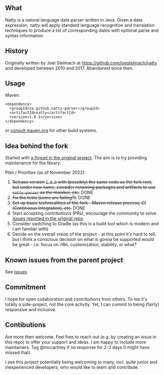 ## What

Natty is a natural language date parser written in Java.  Given a date
expression, natty will apply standard language recognition and translation
techniques to produce a list of corresponding dates with optional parse and
syntax information.

## History

Originally written by Joel Stelmach at https://github.com/joestelmach/natty and developed between 2010 and 2017. Abandoned since then.

## Usage
Maven:
```
<dependency>
  <groupId>io.github.natty-parser</groupId>
  <artifactId>natty</artifactId>
  <version>1.0.1</version>
</dependency>
```

or [consult maven.org](https://search.maven.org/artifact/io.github.natty-parser/natty) for other build systems.

## Idea behind the fork

Started with [a thread in the original project](https://github.com/joestelmach/natty/issues/274). The aim is to try providing maintenance for the library.

Plan / Priorities (as of November 2022):

1. ~~Release version `1.0.0` with (possibly) the same code as the fork root, but under new name, consider renaming packages and artifacts to use `natty-parser` as the moniker, etc.~~
DONE
2. ~~Fix the tests (some are failing?).~~ DONE
3. ~~Set up basic technicalities of the fork - Maven release process, CI (Continuous Integration), etc.~~ DONE
4. Start accepting contributions (PRs), encourage the community to solve [issues reported in the original repo](https://github.com/joestelmach/natty/issues)
5. Consider switching to Gradle (as this is a build tool which is modern and I am familiar with)
6. Decide on the overall vision of the project - at this point it's hard to tell, but I think a conscious decision on what is gonna be supported would be
great - i.e. focus on i18n, customization, stability, or what?

## Known issues from the parent project

See [issues](issues.md)

## Commitment

I hope for open collaboration and contributions from others. To me it's totally a side-project, not the core activity. Yet, I can commit to being (fairly) responsive and inclusive.

## Contibutions

Are more then welcome. Feel free to reach out (e.g. by creating an issue in this repo) to offer your support and ideas. I am happy to include more
maintainers. Tag @mccartney if no response for 2-3 days (I might have missed that).

I see this project potentially being welcoming to many, incl. quite junior and inexperienced developers, who would like to learn and contribute.
